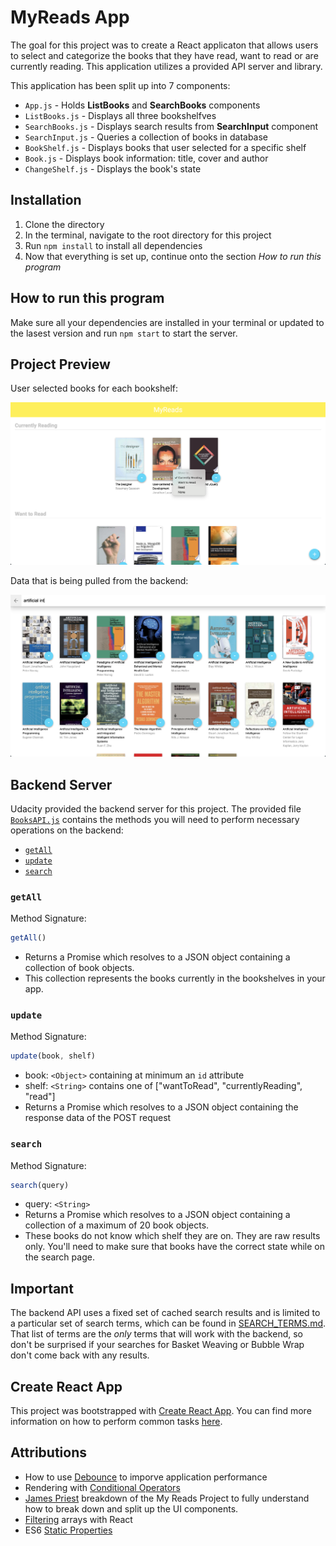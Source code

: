 # MyReads App

The goal for this project was to create a React applicaton that allows users to select and categorize the books that they have read, want to read or are currently reading. This application utilizes a provided API server and library.

This application has been split up into 7 components:

* ```App.js``` - Holds **ListBooks** and **SearchBooks** components
* ```ListBooks.js``` - Displays all three bookshelfves
* ```SearchBooks.js``` - Displays search results from **SearchInput** component
* ```SearchInput.js``` - Queries a collection of books in database
* ```BookShelf.js``` - Displays books that user selected for a specific shelf
* ```Book.js``` - Displays book information: title, cover and author
* ```ChangeShelf.js``` - Displays the book's state

## Installation

1. Clone the directory
2. In the terminal, navigate to the root directory for this project
3. Run ```npm install``` to install all dependencies
4. Now that everything is set up, continue onto the section *How to run this program*

## How to run this program

Make sure all your dependencies are installed in your terminal or updated to the lasest version and run ```npm start``` to start the server.

## Project Preview

User selected books for each bookshelf:

![ListBooks Component](/img/ListBooks.png)

Data that is being pulled from the backend:

![SearchBooks Component](/img/SearchBooks.png)

## Backend Server

Udacity provided the backend server for this project. The provided file [`BooksAPI.js`](src/BooksAPI.js) contains the methods you will need to perform necessary operations on the backend:

* [`getAll`](#getall)
* [`update`](#update)
* [`search`](#search)

### `getAll`

Method Signature:

```js
getAll()
```

* Returns a Promise which resolves to a JSON object containing a collection of book objects.
* This collection represents the books currently in the bookshelves in your app.

### `update`

Method Signature:

```js
update(book, shelf)
```

* book: `<Object>` containing at minimum an `id` attribute
* shelf: `<String>` contains one of ["wantToRead", "currentlyReading", "read"]  
* Returns a Promise which resolves to a JSON object containing the response data of the POST request

### `search`

Method Signature:

```js
search(query)
```

* query: `<String>`
* Returns a Promise which resolves to a JSON object containing a collection of a maximum of 20 book objects.
* These books do not know which shelf they are on. They are raw results only. You'll need to make sure that books have the correct state while on the search page.

## Important
The backend API uses a fixed set of cached search results and is limited to a particular set of search terms, which can be found in [SEARCH_TERMS.md](SEARCH_TERMS.md). That list of terms are the _only_ terms that will work with the backend, so don't be surprised if your searches for Basket Weaving or Bubble Wrap don't come back with any results.

## Create React App

This project was bootstrapped with [Create React App](https://github.com/facebookincubator/create-react-app). You can find more information on how to perform common tasks [here](https://github.com/facebookincubator/create-react-app/blob/master/packages/react-scripts/template/README.md).

## Attributions

* How to use [Debounce](https://levelup.gitconnected.com/debounce-in-javascript-improve-your-applications-performance-5b01855e086) to imporve application performance
* Rendering with [Conditional Operators](https://reactjs.org/docs/conditional-rendering.html)
* [James Priest](https://james-priest.github.io/reactnd-project-myreads/) breakdown of the My Reads Project to fully understand how to break down and split up the UI components.
* [Filtering](https://upmostly.com/tutorials/react-filter-filtering-arrays-in-react-with-examples) arrays with React
* ES6 [Static Properties](https://medium.com/@assortedPickle/es6-static-properties-b7fd2a163328)